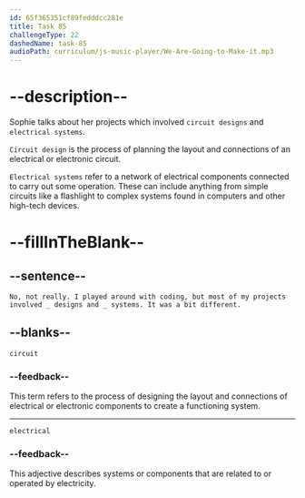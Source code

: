 ```yaml
---
id: 65f365351cf89fedddcc281e
title: Task 85
challengeType: 22
dashedName: task-85
audioPath: curriculum/js-music-player/We-Are-Going-to-Make-it.mp3
---
```


<!--
AUDIO REFERENCE: 
Sophie: No, not really. I played around with coding, but most of my projects involved circuit designs and electrical systems. It was a bit different. 
-->

# --description--

Sophie talks about her projects which involved `circuit designs` and `electrical systems`.

`Circuit design` is the process of planning the layout and connections of an electrical or electronic circuit.

`Electrical systems` refer to a network of electrical components connected to carry out some operation. These can include anything from simple circuits like a flashlight to complex systems found in computers and other high-tech devices.

# --fillInTheBlank--

## --sentence--

`No, not really. I played around with coding, but most of my projects involved _ designs and _ systems. It was a bit different.`

## --blanks--

`circuit`

### --feedback--

This term refers to the process of designing the layout and connections of electrical or electronic components to create a functioning system.

---

`electrical`

### --feedback--

This adjective describes systems or components that are related to or operated by electricity.
